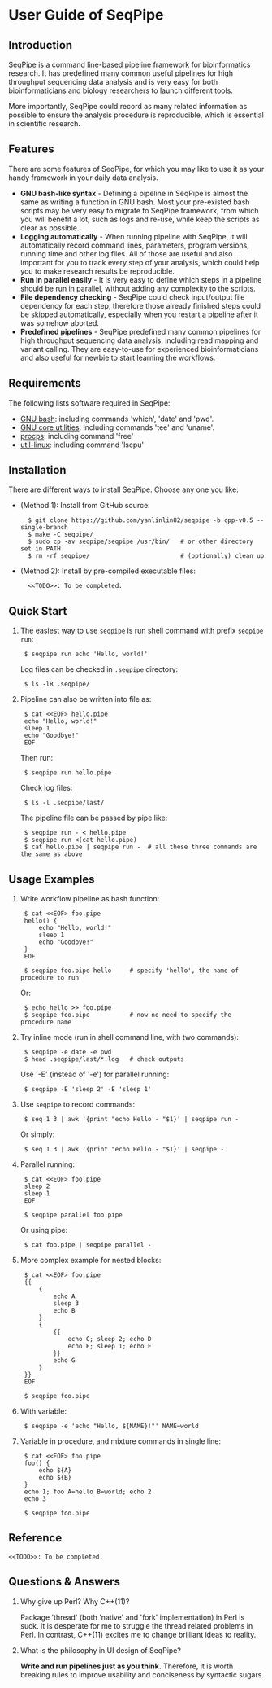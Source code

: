 # User Guide of SeqPipe

## Introduction

SeqPipe is a command line-based pipeline framework for bioinformatics research. It has predefined many common useful pipelines for high throughput sequencing data analysis and is very easy for both bioinformaticians and biology researchers to launch different tools.

More importantly, SeqPipe could record as many related information as possible to ensure the analysis procedure is reproducible, which is essential in scientific research.


## Features

There are some features of SeqPipe, for which you may like to use it as your handy framework in your daily data analysis.

- **GNU bash-like syntax** - Defining a pipeline in SeqPipe is almost the same as writing a function in GNU bash. Most your pre-existed bash scripts may be very easy to migrate to SeqPipe framework, from which you will benefit a lot, such as logs and re-use, while keep the scripts as clear as possible.
- **Logging automatically** - When running pipeline with SeqPipe, it will automatically record command lines, parameters, program versions, running time and other log files. All of those are useful and also important for you to track every step of your analysis, which could help you to make research results be reproducible.
- **Run in parallel easily** - It is very easy to define which steps in a pipeline should be run in parallel, without adding any complexity to the scripts.
- **File dependency checking** - SeqPipe could check input/output file dependency for each step, therefore those already finished steps could be skipped automatically, especially when you restart a pipeline after it was somehow aborted.
- **Predefined pipelines** - SeqPipe predefined many common pipelines for high throughput sequencing data analysis, including read mapping and variant calling. They are easy-to-use for experienced bioinformaticians and also useful for newbie to start learning the workflows.


## Requirements

The following lists software required in SeqPipe:

* [GNU bash](https://www.gnu.org/software/bash/): including commands 'which', 'date' and 'pwd'.
* [GNU core utilities](https://www.gnu.org/software/coreutils/coreutils.html): including commands 'tee' and 'uname'.
* [procps](https://sourceforge.net/projects/procps-ng/): including command 'free'
* [util-linux](https://www.kernel.org/pub/linux/utils/util-linux/): including command 'lscpu'

## Installation

There are different ways to install SeqPipe. Choose any one you like:

* (Method 1): Install from GitHub source:

        $ git clone https://github.com/yanlinlin82/seqpipe -b cpp-v0.5 --single-branch
        $ make -C seqpipe/
        $ sudo cp -av seqpipe/seqpipe /usr/bin/   # or other directory set in PATH
        $ rm -rf seqpipe/                         # (optionally) clean up

* (Method 2): Install by pre-compiled executable files:

        <<TODO>>: To be completed.


## Quick Start

1. The easiest way to use `seqpipe` is run shell command with prefix `seqpipe run`:

        $ seqpipe run echo 'Hello, world!'

    Log files can be checked in `.seqpipe` directory:

        $ ls -lR .seqpipe/

2. Pipeline can also be written into file as:

        $ cat <<EOF> hello.pipe
        echo "Hello, world!"
        sleep 1
        echo "Goodbye!"
        EOF

    Then run:

        $ seqpipe run hello.pipe

    Check log files:

        $ ls -l .seqpipe/last/

    The pipeline file can be passed by pipe like:

        $ seqpipe run - < hello.pipe
        $ seqpipe run <(cat hello.pipe)
        $ cat hello.pipe | seqpipe run -  # all these three commands are the same as above


## Usage Examples

1. Write workflow pipeline as bash function:

        $ cat <<EOF> foo.pipe
        hello() {
            echo "Hello, world!"
            sleep 1
            echo "Goodbye!"
        }
        EOF

        $ seqpipe foo.pipe hello     # specify 'hello', the name of procedure to run

    Or:

        $ echo hello >> foo.pipe
        $ seqpipe foo.pipe           # now no need to specify the procedure name

2. Try inline mode (run in shell command line, with two commands):

        $ seqpipe -e date -e pwd
        $ head .seqpipe/last/*.log   # check outputs

    Use '-E' (instead of '-e') for parallel running:

        $ seqpipe -E 'sleep 2' -E 'sleep 1'

3. Use `seqpipe` to record commands:

        $ seq 1 3 | awk '{print "echo Hello - "$1}' | seqpipe run -

    Or simply:

        $ seq 1 3 | awk '{print "echo Hello - "$1}' | seqpipe -

4. Parallel running:

        $ cat <<EOF> foo.pipe
        sleep 2
        sleep 1
        EOF

        $ seqpipe parallel foo.pipe

    Or using pipe:

        $ cat foo.pipe | seqpipe parallel -

5. More complex example for nested blocks:

        $ cat <<EOF> foo.pipe
        {{
            {
                echo A
                sleep 3
                echo B
            }
            {
                {{
                    echo C; sleep 2; echo D
                    echo E; sleep 1; echo F
                }}
                echo G
            }
        }}
        EOF

        $ seqpipe foo.pipe

6. With variable:

        $ seqpipe -e 'echo "Hello, ${NAME}!"' NAME=world

7. Variable in procedure, and mixture commands in single line:

        $ cat <<EOF> foo.pipe
        foo() {
            echo ${A}
            echo ${B}
        }
        echo 1; foo A=hello B=world; echo 2
        echo 3

        $ seqpipe foo.pipe


## Reference

    <<TODO>>: To be completed.


## Questions & Answers

1. Why give up Perl? Why C++(11)?

    Package 'thread' (both 'native' and 'fork' implementation) in Perl is suck. It is desperate for me to struggle the thread related problems in Perl. In contrast, C++(11) excites me to change brilliant ideas to reality.

2. What is the philosophy in UI design of SeqPipe?

   **Write and run pipelines just as you think.** Therefore, it is worth breaking rules to improve usability and conciseness by syntactic sugars.
